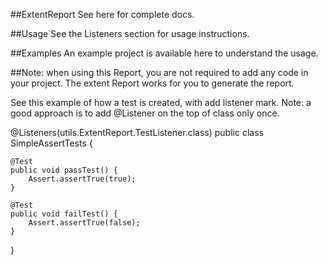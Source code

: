 ##ExtentReport
See here for complete docs.

##Usage
See the Listeners section for usage instructions.

##Examples
An example project is available here to understand the usage.

##Note: when using this Report, you are not required to add any code in your project. The extent Report works for you to generate the report.

See this example of how a test is created, with add   listener mark. Note: a good approach is to add @Listener  on the top of  class only once.


@Listeners(utils.ExtentReport.TestListener.class)
public class SimpleAssertTests {

    @Test
    public void passTest() {
        Assert.assertTrue(true);
    }
    
    @Test
    public void failTest() {
        Assert.assertTrue(false);
    }
    
}
